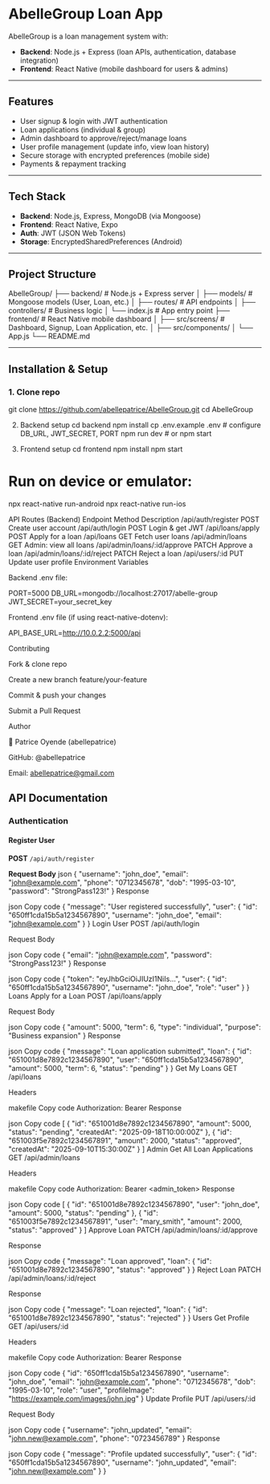 # AbelleGroup Loan App

AbelleGroup is a loan management system with:

- **Backend**: Node.js + Express (loan APIs, authentication, database integration)  
- **Frontend**: React Native (mobile dashboard for users & admins)  

---

## Features

- User signup & login with JWT authentication  
- Loan applications (individual & group)  
- Admin dashboard to approve/reject/manage loans  
- User profile management (update info, view loan history)  
- Secure storage with encrypted preferences (mobile side)  
- Payments & repayment tracking  

---

## Tech Stack

- **Backend**: Node.js, Express, MongoDB (via Mongoose)  
- **Frontend**: React Native, Expo  
- **Auth**: JWT (JSON Web Tokens)  
- **Storage**: EncryptedSharedPreferences (Android)  

---

## Project Structure

AbelleGroup/
├── backend/ # Node.js + Express server
│ ├── models/ # Mongoose models (User, Loan, etc.)
│ ├── routes/ # API endpoints
│ ├── controllers/ # Business logic
│ └── index.js # App entry point
├── frontend/ # React Native mobile dashboard
│ ├── src/screens/ # Dashboard, Signup, Loan Application, etc.
│ ├── src/components/
│ └── App.js
└── README.md



---

## Installation & Setup

### 1. Clone repo

git clone https://github.com/abellepatrice/AbelleGroup.git
cd AbelleGroup

2. Backend setup
cd backend
npm install
cp .env.example .env   # configure DB_URL, JWT_SECRET, PORT
npm run dev            # or npm start

3. Frontend setup
cd frontend
npm install
npm start
# Run on device or emulator:
npx react-native run-android
npx react-native run-ios

API Routes (Backend)
Endpoint	Method	Description
/api/auth/register	POST	Create user account
/api/auth/login	POST	Login & get JWT
/api/loans/apply	POST	Apply for a loan
/api/loans	GET	Fetch user loans
/api/admin/loans	GET	Admin: view all loans
/api/admin/loans/:id/approve	PATCH	Approve a loan
/api/admin/loans/:id/reject	PATCH	Reject a loan
/api/users/:id	PUT	Update user profile
Environment Variables

Backend .env file:

PORT=5000
DB_URL=mongodb://localhost:27017/abelle-group
JWT_SECRET=your_secret_key


Frontend .env file (if using react-native-dotenv):

API_BASE_URL=http://10.0.2.2:5000/api

Contributing

Fork & clone repo

Create a new branch feature/your-feature

Commit & push your changes

Submit a Pull Request

Author

👤 Patrice Oyende (abellepatrice)

GitHub: @abellepatrice

Email: abellepatrice@gmail.com

## API Documentation

### Authentication

#### Register User
**POST** `/api/auth/register`

**Request Body**
json
{
  "username": "john_doe",
  "email": "john@example.com",
  "phone": "0712345678",
  "dob": "1995-03-10",
  "password": "StrongPass123!"
}
Response

json
Copy code
{
  "message": "User registered successfully",
  "user": {
    "id": "650ff1cda15b5a1234567890",
    "username": "john_doe",
    "email": "john@example.com"
  }
}
Login User
POST /api/auth/login

Request Body

json
Copy code
{
  "email": "john@example.com",
  "password": "StrongPass123!"
}
Response

json
Copy code
{
  "token": "eyJhbGciOiJIUzI1NiIs...",
  "user": {
    "id": "650ff1cda15b5a1234567890",
    "username": "john_doe",
    "role": "user"
  }
}
Loans
Apply for a Loan
POST /api/loans/apply

Request Body

json
Copy code
{
  "amount": 5000,
  "term": 6,
  "type": "individual",
  "purpose": "Business expansion"
}
Response

json
Copy code
{
  "message": "Loan application submitted",
  "loan": {
    "id": "651001d8e7892c1234567890",
    "user": "650ff1cda15b5a1234567890",
    "amount": 5000,
    "term": 6,
    "status": "pending"
  }
}
Get My Loans
GET /api/loans

Headers

makefile
Copy code
Authorization: Bearer <token>
Response

json
Copy code
[
  {
    "id": "651001d8e7892c1234567890",
    "amount": 5000,
    "status": "pending",
    "createdAt": "2025-09-18T10:00:00Z"
  },
  {
    "id": "651003f5e7892c1234567891",
    "amount": 2000,
    "status": "approved",
    "createdAt": "2025-09-10T15:30:00Z"
  }
]
Admin
Get All Loan Applications
GET /api/admin/loans

Headers

makefile
Copy code
Authorization: Bearer <admin_token>
Response

json
Copy code
[
  {
    "id": "651001d8e7892c1234567890",
    "user": "john_doe",
    "amount": 5000,
    "status": "pending"
  },
  {
    "id": "651003f5e7892c1234567891",
    "user": "mary_smith",
    "amount": 2000,
    "status": "approved"
  }
]
Approve Loan
PATCH /api/admin/loans/:id/approve

Response

json
Copy code
{
  "message": "Loan approved",
  "loan": {
    "id": "651001d8e7892c1234567890",
    "status": "approved"
  }
}
Reject Loan
PATCH /api/admin/loans/:id/reject

Response

json
Copy code
{
  "message": "Loan rejected",
  "loan": {
    "id": "651001d8e7892c1234567890",
    "status": "rejected"
  }
}
Users
Get Profile
GET /api/users/:id

Headers

makefile
Copy code
Authorization: Bearer <token>
Response

json
Copy code
{
  "id": "650ff1cda15b5a1234567890",
  "username": "john_doe",
  "email": "john@example.com",
  "phone": "0712345678",
  "dob": "1995-03-10",
  "role": "user",
  "profileImage": "https://example.com/images/john.jpg"
}
Update Profile
PUT /api/users/:id

Request Body

json
Copy code
{
  "username": "john_updated",
  "email": "john.new@example.com",
  "phone": "0723456789"
}
Response

json
Copy code
{
  "message": "Profile updated successfully",
  "user": {
    "id": "650ff1cda15b5a1234567890",
    "username": "john_updated",
    "email": "john.new@example.com"
  }
}


